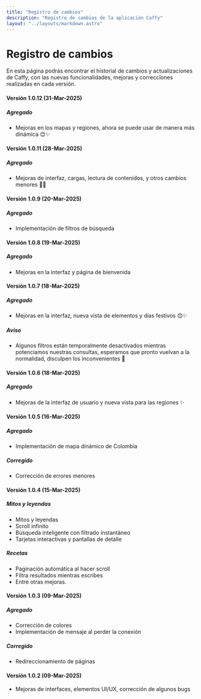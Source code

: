 ```yaml
---
title: "Registro de cambios"
description: "Registro de cambios de la aplicación Caffy"
layout: "../layouts/markdown.astro"
---
```


# Registro de cambios

En esta página podrás encontrar el historial de cambios y actualizaciones de Caffy, con las nuevas funcionalidades, mejoras y correcciones realizadas en cada versión.

#### Versión 1.0.12 (31-Mar-2025)

##### Agregado

- Mejoras en los mapas y regiones, ahora se puede usar de manera más dinámica 😊✨

#### Versión 1.0.11 (28-Mar-2025)

##### Agregado

- Mejoras de interfaz, cargas, lectura de contenidos, y otros cambios menores 🌟✨

#### Versión 1.0.9 (20-Mar-2025)

##### Agregado

- Implementación de filtros de búsqueda

#### Versión 1.0.8 (19-Mar-2025)

##### Agregado

- Mejoras en la interfaz y página de bienvenida

#### Versión 1.0.7 (18-Mar-2025)

##### Agregado

- Mejoras en la interfaz, nueva vista de elementos y días festivos 😊✨

##### Aviso

- Algunos filtros están temporalmente desactivados mientras potenciamos nuestras consultas, esperamos que pronto vuelvan a la normalidad, disculpen los inconvenientes 🌟

#### Versión 1.0.6 (18-Mar-2025)

##### Agregado

- Mejoras de la interfaz de usuario y nueva vista para las regiones ✨

#### Versión 1.0.5 (16-Mar-2025)

##### Agregado

- Implementación de mapa dinámico de Colombia

##### Corregido

- Corrección de errores menores

#### Versión 1.0.4 (15-Mar-2025)

##### Mitos y leyendas

- Mitos y leyendas
- Scroll infinito
- Búsqueda inteligente con filtrado instantáneo
- Tarjetas interactivas y pantallas de detalle

##### Recetas

- Paginación automática al hacer scroll
- Filtra resultados mientras escribes
- Entre otras mejoras.

#### Versión 1.0.3 (09-Mar-2025)

##### Agregado

- Corrección de colores
- Implementación de mensaje al perder la conexión

##### Corregido

- Redireccionamiento de páginas

#### Versión 1.0.2 (09-Mar-2025)

- Mejoras de interfaces, elementos UI/UX, corrección de algunos bugs
